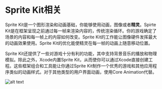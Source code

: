 # Sprite Kit相关
Sprite Kit是一个图形渲染和动画基础，你能够使用动画，图像或者**精灵**。Spirte Kit是在框架呈现之前通过每一帧来渲染内容的，传统渲染循环。你的游戏确定了场景的内容和每一帧上的内容如何改变。Sprite Kit的工作能让图像硬件发挥最大的动画效果使用。Sprite Kit的优化能使精灵在每一帧的动画上随意移动位置。

Sprite Kit还提供了一些对游戏十分有利的功能，其中支持背景音乐的播放和物理模拟。除此之外，Xcode内置Sprite Kit，从而使你可以通过Xcode直接创建工程。这些框架组合和工具能让你通过Sprite Kit制作一个优秀的游戏和其他应用程序类似的动画样式。对于其他类型的用户界面动画，使用Core Animation代替。

![alt text](https://raw.githubusercontent.com/hhgz9527/SpriteKitGuide/master/Resources/about_1.1.png)
